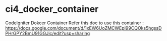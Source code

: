 # ci4_docker_container
CodeIgniter Dokcer Container
Refer this doc to use this container : https://docs.google.com/document/d/1xEW6UoZMCWEpI99CQOks5hgssDPHrGPY2BmU91GGJic/edit?usp=sharing
